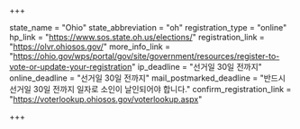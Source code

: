 +++

state_name = "Ohio"
state_abbreviation = "oh"
registration_type = "online"
hp_link = "https://www.sos.state.oh.us/elections/"
registration_link = "https://olvr.ohiosos.gov/"
more_info_link = "https://ohio.gov/wps/portal/gov/site/government/resources/register-to-vote-or-update-your-registration"
ip_deadline = "선거일 30일 전까지"
online_deadline = "선거일 30일 전까지"
mail_postmarked_deadline = "반드시 선거일 30일 전까지 일자로 소인이 날인되어야 합니다."
confirm_registration_link = "https://voterlookup.ohiosos.gov/voterlookup.aspx"

+++
